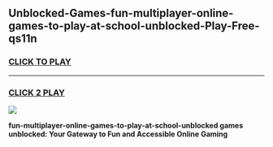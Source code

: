 
## Unblocked-Games-fun-multiplayer-online-games-to-play-at-school-unblocked-Play-Free-qs11n
<h3>
<a href="https://premium76.site?title=fun-multiplayer-online-games-to-play-at-school-unblocked&ref=18A1">CLICK TO PLAY</a></h3>
<hr>

<h3>
<a href="https://premium76.site?title=fun-multiplayer-online-games-to-play-at-school-unblocked&ref=18A1">CLICK 2 PLAY</a>
  
</h3>

<a href="https://premium76.site?title=fun-multiplayer-online-games-to-play-at-school-unblocked&ref=18A1"><img src="https://clearcache.store/games.png"></a>


**fun-multiplayer-online-games-to-play-at-school-unblocked games unblocked: Your Gateway to Fun and Accessible Online Gaming**
